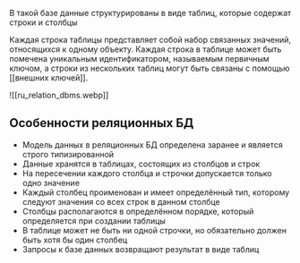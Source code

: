 
В такой базе данные структурированы в виде таблиц, которые содержат строки и столбцы


Каждая строка таблицы представляет собой набор связанных значений, относящихся к одному объекту. Каждая строка в таблице может быть помечена уникальным идентификатором, называемым первичным ключом, а строки из нескольких таблиц могут быть связаны с помощью [[внешних ключей]].

![[ru_relation_dbms.webp]]

## Особенности реляционных БД

- Модель данных в реляционных БД определена заранее и является строго типизированной
- Данные хранятся в таблицах, состоящих из столбцов и строк
- На пересечении каждого столбца и строчки допускается только одно значение
- Каждый столбец проименован и имеет определённый тип, которому следуют значения со всех строк в данном столбце
- Столбцы располагаются в определённом порядке, который определяется при создании таблицы
- В таблице может не быть ни одной строчки, но обязательно должен быть хотя бы один столбец
- Запросы к базе данных возвращают результат в виде таблиц


